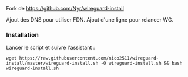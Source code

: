 Fork de https://github.com/Nyr/wireguard-install

Ajout des DNS pour utiliser FDN.
Ajout d'une ligne pour relancer WG. 

### Installation
Lancer le script et suivre l'assistant :

`wget https://raw.githubusercontent.com/nico2511/wireguard-install/master/wireguard-install.sh -O wireguard-install.sh && bash wireguard-install.sh`
